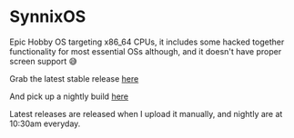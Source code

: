# SynnixOS

Epic Hobby OS targeting x86_64 CPUs, it includes some hacked together functionality for most essential OSs although, and it doesn't have proper screen support :sweat_smile:

Grab the latest stable release [here](https://github.com/RaidTheWeb/SynnixOS/releases)

And pick up a nightly build [here](https://github.com/RaidTheWeb/SynnixOS/actions)

Latest releases are released when I upload it manually, and nightly are at 10:30am everyday.